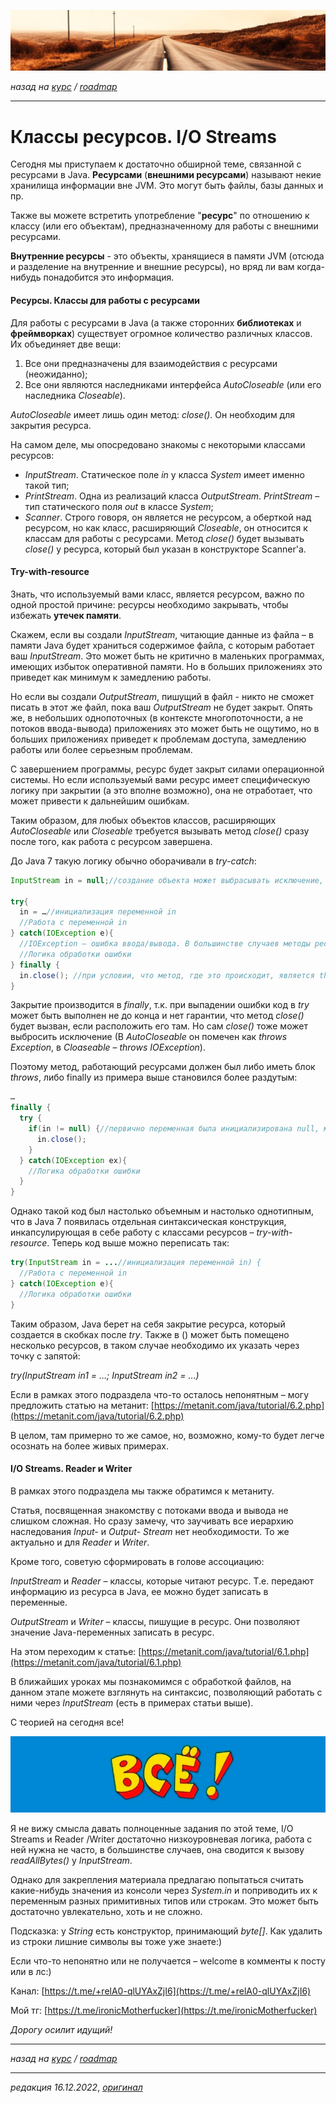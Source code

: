 ![](../../common_files/header.png)

*назад на [курс](../../course.md) / [roadmap](../../roadmap.md)*

***

   

Классы ресурсов. I/O Streams
============================

Сегодня мы приступаем к достаточно обширной теме, связанной с ресурсами в Java. **Ресурсами** (**внешними ресурсами**) называют некие хранилища информации вне JVM. Это могут быть файлы, базы данных и пр.

Также вы можете встретить употребление "**ресурс**" по отношению к классу (или его объектам), предназначенному для работы с внешними ресурсами.

**Внутренние ресурсы** - это объекты, хранящиеся в памяти JVM (отсюда и разделение на внутренние и внешние ресурсы), но вряд ли вам когда-нибудь понадобится это информация.

  

#### Ресурсы. Классы для работы с ресурсами

Для работы с ресурсами в Java (а также сторонних **библиотеках** и **фреймворках**) существует огромное количество различных классов. Их объединяет две вещи:

1.  Все они предназначены для взаимодействия с ресурсами (неожиданно);
2.  Все они являются наследниками интерфейса _AutoCloseable_ (или его наследника _Closeable_).

_AutoCloseable_ имеет лишь один метод: _close()_. Он необходим для закрытия ресурса.

На самом деле, мы опосредовано знакомы с некоторыми классами ресурсов:

*   _InputStream_. Статическое поле _in_ у класса _System_ имеет именно такой тип;
*   _PrintStream_. Одна из реализаций класса _OutputStream_. _PrintStream_ – тип статического поля _out_ в классе _System_;
*   _Scanner_. Строго говоря, он является не ресурсом, а оберткой над ресурсом, но как класс, расширяющий _Closeable_, он относится к классам для работы с ресурсами. Метод _close()_ будет вызывать _close()_ у ресурса, который был указан в конструкторе Scanner'а.

  

#### Try-with-resource

Знать, что используемый вами класс, является ресурсом, важно по одной простой причине: ресурсы необходимо закрывать, чтобы избежать **утечек памяти**.

Скажем, если вы создали _InputStream_, читающие данные из файла – в памяти Java будет храниться содержимое файла, с которым работает ваш _InputStream_. Это может быть не критично в маленьких программах, имеющих избыток оперативной памяти. Но в больших приложениях это приведет как минимум к замедлению работы.

Но если вы создали _OutputStream_, пишущий в файл - никто не сможет писать в этот же файл, пока ваш _OutputStream_ не будет закрыт. Опять же, в небольших однопоточных (в контексте многопоточности, а не потоков ввода-вывода) приложениях это может быть не ощутимо, но в больших приложениях приведет к проблемам доступа, замедлению работы или более серьезным проблемам.

С завершением программы, ресурс будет закрыт силами операционной системы. Но если используемый вами ресурс имеет специфическую логику при закрытии (а это вполне возможно), она не отработает, что может привести к дальнейшим ошибкам.

Таким образом, для любых объектов классов, расширяющих _AutoCloseable_ или _Closeable_ требуется вызывать метод _close()_ сразу после того, как работа с ресурсом завершена.

До Java 7 такую логику обычно оборачивали в _try-catch_:

```java
InputStream in = null;//создание объекта может выбрасывать исключение, первично присваиваем переменной значение null

try{
  in = …//инициализация переменной in
  //Работа с переменной in
} catch(IOException e){
  //IOException – ошибка ввода/вывода. В большинстве случаев методы ресурсов будут throws IOException (или его наследников)
  //Логика обработки ошибки
} finally {
  in.close(); //при условии, что метод, где это происходит, является throws Exception (или IOException)
}
```

Закрытие производится в _finally_, т.к. при выпадении ошибки код в _try_ может быть выполнен не до конца и нет гарантии, что метод _close()_ будет вызван, если расположить его там. Но сам _close()_ тоже может выбросить исключение (В _AutoCloseable_ он помечен как _throws Exception_, в _Cloaseable_ – _throws IOException_).

Поэтому метод, работающий ресурсами должен был либо иметь блок _throws_, либо finally из примера выше становился более раздутым:

```java
…
finally {
  try {
    if(in != null) {//первично переменная была инициализирована null, мы не имеем гарантии, что дальнейшая инициализация была успешна
      in.close();
    }
  } catch(IOException ex){
    //Логика обработки ошибки
  }
}
```

Однако такой код был настолько объемным и настолько однотипным, что в Java 7 появилась отдельная синтаксическая конструкция, инкапсулирующая в себе работу с классами ресурсов – _try-with-resource_. Теперь код выше можно переписать так:

```java
try(InputStream in = ...//инициализация переменной in) {
  //Работа с переменной in
} catch(IOException e){
  //Логика обработки ошибки
}
```

Таким образом, Java берет на себя закрытие ресурса, который создается в скобках после _try_. Также в () может быть помещено несколько ресурсов, в таком случае необходимо их указать через точку с запятой:

_try(InputStream in1 = …; InputStream in2 = …)_

Если в рамках этого подраздела что-то осталось непонятным – могу предложить статью на метанит: [https://metanit.com/java/tutorial/6.2.php](https://metanit.com/java/tutorial/6.2.php)

В целом, там примерно то же самое, но, возможно, кому-то будет легче осознать на более живых примерах.

  

#### I/O Streams. Reader и Writer

В рамках этого подраздела мы также обратимся к метаниту.

Статья, посвященная знакомству с потоками ввода и вывода не слишком сложная. Но сразу замечу, что заучивать все иерархию наследования _Input-_ и _Output-_ _Stream_ нет необходимости. То же актуально и для _Reader_ и _Writer_.

Кроме того, советую сформировать в голове ассоциацию:

_InputStream_ и _Reader_ – классы, которые читают ресурс. Т.е. передают информацию из ресурса в Java, ее можно будет записать в переменные.

_OutputStream_ и _Writer_ – классы, пишущие в ресурс. Они позволяют значение Java-переменных записать в ресурс.

На этом переходим к статье: [https://metanit.com/java/tutorial/6.1.php](https://metanit.com/java/tutorial/6.1.php)

В ближайших уроках мы познакомимся с обработкой файлов, на данном этапе можете взглянуть на синтаксис, позволяющий работать с ними через _InputStream_ (есть в примерах статьи выше).

  

С теорией на сегодня все!

![](../../common_files/footer.png)

  

Я не вижу смысла давать полноценные задания по этой теме, I/O Streams и Reader /Writer достаточно низкоуровневая логика, работа с ней нужна не часто, в большинстве случаев, она сводится к вызову _readAllBytes()_ у _InputStream_.

Однако для закрепления материала предлагаю попытаться считать какие-нибудь значения из консоли через _System.in_ и поприводить их к переменным разных примитивных типов или строкам. Это может быть достаточно увлекательно, хоть и не сложно.

Подсказка: у _String_ есть конструктор, принимающий _byte\[\]_. Как удалить из строки лишние символы вы тоже уже знаете:)

  

Если что-то непонятно или не получается – welcome в комменты к посту или в лс:)

Канал: [https://t.me/+relA0-qlUYAxZjI6](https://t.me/+relA0-qlUYAxZjI6)

Мой тг: [https://t.me/ironicMotherfucker](https://t.me/ironicMotherfucker)

_Дорогу осилит идущий!_

***

*назад на [курс](../../course.md) / [roadmap](../../roadmap.md)*

***

_редакция 16.12.2022_, [_оригинал_](https://telegra.ph/Klassy-resursov-IO-Streams-12-16)